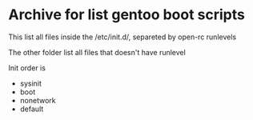 # Archive for list gentoo boot scripts

This list all files inside the /etc/init.d/, separeted by open-rc runlevels

The other folder list all files that doesn't have runlevel

Init order is
- sysinit
- boot
- nonetwork
- default
